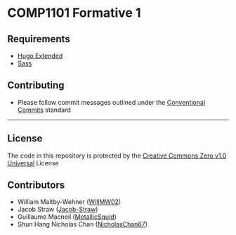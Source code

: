 # COMP1101 Formative 1

## Requirements
- [Hugo Extended](https://gohugo.io/getting-started/installing)
- [Sass](https://sass-lang.com/install)

## Contributing
- Please follow commit messages outlined under the [Conventional Commits](https://www.conventionalcommits.org/en/v1.0.0/) standard

---

## License
The code in this repository is protected by the [Creative Commons Zero v1.0 Universal]() License

## Contributors
- William Maltby-Wehner ([WillMW02](https://github.com/WillMW02))
- Jacob Straw ([Jacob-Straw](https://github.com/Jacob-Straw))
- Guillaume Macneil ([MetallicSquid](https://github.com/MetallicSquid))
- Shun Hang Nicholas Chan ([NicholasChan67](https://github.com/NicholasChan67))
